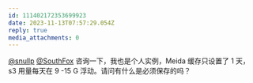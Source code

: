 ```yaml
---
id: 111402172353699923
date: 2023-11-13T07:57:29.054Z
reply: true
media_attachments: 0
---
```


[@snullp](https://c7.io/@snullp) [@SouthFox](https://foxsay.southfox.me/@SouthFox) 咨询一下，我也是个人实例，Meida 缓存只设置了 1 天，s3 用量每天在 9 -15 G 浮动。请问有什么是必须保存的吗？

